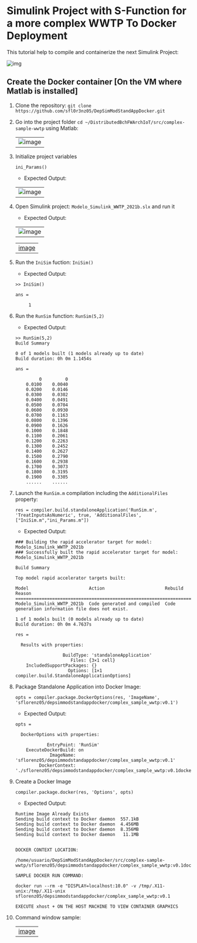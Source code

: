 # Simulink Project with S-Function for a more complex WWTP To Docker Deployment

This tutorial help to compile and containerize the next Simulink Project:

![img](https://user-images.githubusercontent.com/6643905/217027408-7362c254-d1fc-4a44-99a1-8417465e9262.png)

## Create the Docker container **[On the VM where Matlab is installed]**

1. Clone the repository: `git clone https://github.com/sfl0r3nz05/DepSimModStandAppDocker.git`
2. Go into the project folder `cd ~/DistributedBchFWArchIoT/src/complex-sample-wwtp` using Matlab:

    | |
    |:---------:|
    |![image](https://user-images.githubusercontent.com/6643905/217028428-34bb1dfe-2801-4e36-95a6-eaa27b8eb1c2.png)|

3. Initialize project variables

    ```console
    ini_Params()
    ```

    - Expected Output:

    | |
    |:---------:|
    |![image](https://user-images.githubusercontent.com/6643905/217027278-5698ea81-b132-4658-8515-34b88980f911.png)|

4. Open Simulink project: `Modelo_Simulink_WWTP_2021b.slx` and run it

    - Expected Output:

    | |
    |:---------:|
    |![image](https://user-images.githubusercontent.com/6643905/217029496-c789358c-5ec7-4a27-b8cc-e002143f9639.png)|

    | |
    |:---------:|
    |[image](https://user-images.githubusercontent.com/6643905/217171619-7a598f0b-cdde-4eea-92ec-fb2f3b341b76.png)|


5. Run the `IniSim` fuction: `IniSim()`

    - Expected Output:

    ```console
    >> IniSim()

    ans =

         1
    ```

6. Run the `RunSim` function: `RunSim(5,2)`

    - Expected Output:

    ```console
    >> RunSim(5,2)
    Build Summary

    0 of 1 models built (1 models already up to date)
    Build duration: 0h 0m 1.1454s

    ans =

             0         0
        0.0100    0.0040
        0.0200    0.0146
        0.0300    0.0302
        0.0400    0.0491
        0.0500    0.0704
        0.0600    0.0930
        0.0700    0.1163
        0.0800    0.1396
        0.0900    0.1626
        0.1000    0.1848
        0.1100    0.2061
        0.1200    0.2263
        0.1300    0.2452
        0.1400    0.2627
        0.1500    0.2790
        0.1600    0.2938
        0.1700    0.3073
        0.1800    0.3195
        0.1900    0.3305
        ......    ......
    ```


7. Launch the `RunSim.m` compilation including the `AdditionalFiles` property:

    ```console
    res = compiler.build.standaloneApplication('RunSim.m', 'TreatInputsAsNumeric', true, 'AdditionalFiles', ["IniSim.m","ini_Params.m"])
    ```

    - Expected Output:

    ```console
    ### Building the rapid accelerator target for model: Modelo_Simulink_WWTP_2021b
    ### Successfully built the rapid accelerator target for model: Modelo_Simulink_WWTP_2021b

    Build Summary

    Top model rapid accelerator targets built:

    Model                       Action                       Rebuild Reason                                    
    ===========================================================================================================
    Modelo_Simulink_WWTP_2021b  Code generated and compiled  Code generation information file does not exist.  

    1 of 1 models built (0 models already up to date)
    Build duration: 0h 0m 4.7637s

    res = 

      Results with properties:

                      BuildType: 'standaloneApplication'
                         Files: {3×1 cell}
        IncludedSupportPackages: {}
                        Options: [1×1 compiler.build.StandaloneApplicationOptions]
    ```

8. Package Standalone Application into Docker Image:

    ```console
    opts = compiler.package.DockerOptions(res, 'ImageName', 'sflorenz05/depsimmodstandappdocker/complex_sample_wwtp:v0.1')
    ```

    - Expected Output:

    ```console
    opts = 

      DockerOptions with properties:

                EntryPoint: 'RunSim'
        ExecuteDockerBuild: on
                 ImageName: 'sflorenz05/depsimmodstandappdocker/complex_sample_wwtp:v0.1'
             DockerContext: './sflorenz05/depsimmodstandappdocker/complex_sample_wwtp:v0.1docker'
    ```

9. Create a Docker Image

    ```console
    compiler.package.docker(res, 'Options', opts)
    ```

    - Expected Output:

    ```console
    Runtime Image Already Exists
    Sending build context to Docker daemon  557.1kB
    Sending build context to Docker daemon  4.456MB
    Sending build context to Docker daemon  8.356MB
    Sending build context to Docker daemon   11.1MB


    DOCKER CONTEXT LOCATION:

    /home/usuario/DepSimModStandAppDocker/src/complex-sample-wwtp/sflorenz05/depsimmodstandappdocker/complex_sample_wwtp:v0.1docker

    SAMPLE DOCKER RUN COMMAND:

    docker run --rm -e "DISPLAY=localhost:10.0" -v /tmp/.X11-unix:/tmp/.X11-unix sflorenz05/depsimmodstandappdocker/complex_sample_wwtp:v0.1

    EXECUTE xhost + ON THE HOST MACHINE TO VIEW CONTAINER GRAPHICS
    ```

10. Command window sample:

    | |
    |:---------:|
    |[image](https://user-images.githubusercontent.com/6643905/217174215-0225c53d-4ec2-4453-bc5e-6cc1ee3d3e1a.png)|
